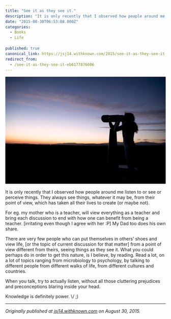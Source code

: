 ```yaml
---
title: "See it as they see it."
description: "It is only recently that I observed how people around me listen to or see or perceive things. They always see things, whatever it may be, from their point of view, which has taken all their lives to…"
date: "2015-08-30T06:53:08.000Z"
categories: 
  - Books
  - Life

published: true
canonical_link: https://jsj14.withknown.com/2015/see-it-as-they-see-it
redirect_from:
  - /see-it-as-they-see-it-eb6177876086
---
```


![We see what we want to](./asset-1.jpeg)

It is only recently that I observed how people around me listen to or see or perceive things. They always see things, whatever it may be, from their point of view, which has taken all their lives to create (or maybe not).

For eg. my mother who is a teacher, will view everything as a teacher and bring each discussion to end with how one can benefit from being a teacher. \[irritating even though I agree with her :P\] My Dad too does his own share.

There are very few people who can put themselves in others’ shoes and view life, \[or the topic of current discussion for that matter\] from a point of view different from theirs, seeing things as they see it. What you could perhaps do in order to get this nature, is I believe, by reading. Read a lot, on a lot of topics ranging from microbiology to psychology, by talking to different people from different walks of life, from different cultures and countries.

When you talk, try to actually listen, without all those cluttering prejudices and preconceptions blaring inside your head.

Knowledge is definitely power. \\/ ;)

---

_Originally published at_ [_jsj14.withknown.com_](https://jsj14.withknown.com/2015/see-it-as-they-see-it) _on August 30, 2015._
